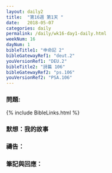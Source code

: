 ```yaml
---
layout: daily2
title:  "第16週 第1天 "
date:   2018-05-07
categories: daily
permalink: /daily/wk16-day1-daily.html
weekNum: 16
dayNum: 1
bibleTitle1: "申命記 2"
bibleGatewayRef1: "deut.2"
youVersionRef1: "DEU.2"
bibleTitle2: "詩篇 106"
bibleGatewayRef2: "ps.106"
youVersionRef2: "PSA.106"
---
```


### 問題: 

{% include BibleLinks.html %}

### 默想：我的故事 

### 禱告：

### 筆記與回應：
